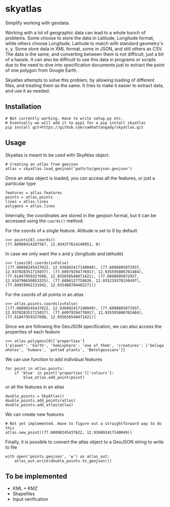 # skyatlas
Simplify working with geodata.

Working with a lot of geographic data can lead to a whole bunch of problems. Some choose to store the data in Latitude, Longitude format, while others choose Longitude, Latitude to match with standard geometry's x, y. Some store data in XML format, some in JSON, and still others as CSV. The data is the same, and converting between them is not difficult, just a bit of a hassle. It can also be difficult to use this data in programs or scripts due to the need to dive into specification documents just to extract the point of one polygon from Google Earth.

Skyatlas attempts to solve this problem, by allowing loading of different files, and treating them as the same. It tries to make it easier to extract data, and use it as needed.

## Installation

    # Not currently working. Have to write setup.py etc.
    # Eventually we will add it to pypi for a pip install skyatlas
    pip install git+https://github.com/samhattangady/skyatlas.git

## Usage

Skyatlas is meant to be used with SkyAtlas object.

    # Creating an atlas from geojson
    atlas = skyatlas.load_geojson('path/to/geojson.geojson')
    
Once an atlas object is loaded, you can access all the features, or just a particular type
 
    features = atlas.features
    points = atlas.points
    lines = atlas.lines
    polygons = atlas.lines
    
Internally, the coordinates are stored in the geojson format, but it can be accessed using the `coords()` method.

For the coords of a single feature. Altitude is set to 0 by default

    >>> points[0].coords()
    (77.60988414287567, 12.934377614140951, 0)
    
In case we only want the x and y (longitude and latitude)

    >>> lines[0].coords(z=False)
    [(77.60890245437622, 12.936892417140049), (77.6098895072937, 12.937028351715037), (77.60979294776917, 12.935595806701484), (77.61047959327698, 12.935658546071421), (77.6098895072937, 12.934790650053325), (77.6086127758026, 12.935219370150497), (77.60929942131042, 12.935480784482271)]
    
For the coords of all points in an atlas

    >>> atlas.points.coords(z=False)
    [(77.60890245437622, 12.936892417140049), (77.6098895072937, 12.937028351715037), (77.60979294776917, 12.935595806701484), (77.61047959327698, 12.935658546071421)]
    
Since we are following the GeoJSON specification, we can also access the properties of each feature

    >>> atlas.polygons[0]['properties']
    {'planet': 'Earth', 'hemisphere': 'one of them', 'creatures': ['beluga whales', 'humans', 'potted plants', 'Betelgeusians']}

We can use function to add individual features

    for point in atlas.points:
        if 'blue' in point['properties']['colours']:
            blue_atlas.add_point(point)
    
or all the features in an atlas

    double_points = SkyAtlas()
    double_points.add_points(atlas)
    double_points.add_atlas(atlas)
    
We can create new features

    # Not yet implemented. Have to figure out a straightforward way to do this
    atlas.new_point((77.60890245437622, 12.936892417140049))
    
Finally, it is possible to convert the atlas object to a GeoJSON string to write to file

    with open('points.geojson', 'w') as atlas_out:
        atlas_out.write(double_points.to_geojson())
        

## To be implemented

 - KML + KMZ
 - Shapefiles
 - Input verification
